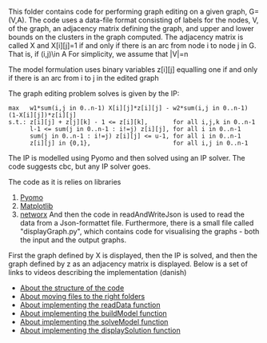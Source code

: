 This folder contains code for performing graph editing on a given graph, G=(V,A).
The code uses a data-file format consisting of labels for the nodes, V, of the graph, an adjacency matrix defining the graph, 
and upper and lower bounds on the clusters in the graph computed.
The adjacency matrix is called X and X[i][j]=1 if and only if there is an arc from node i to node j in G. That is, if (i,j)\in A
For simplicity, we assume that |V|=n

The model formulation uses binary variables z[i][j] equalling one if and only if there is an arc from i to j in the edited graph

The graph editing problem solves is given by the IP:

```
max   w1*sum(i,j in 0..n-1) X[i][j]*z[i][j] - w2*sum(i,j in 0..n-1) (1-X[i][j])*z[i][j]
s.t.: z[i][j] + z[j][k] - 1 <= z[i][k],       for all i,j,k in 0..n-1
      l-1 <= sum(j in 0..n-1 : i!=j) z[i][j], for all i in 0..n-1
      sum(j in 0..n-1 : i!=j) z[i][j] <= u-1, for all i in 0..n-1  
      z[i][j] in {0,1},                       for all i,j in 0..n-1
```

The IP is modelled using Pyomo and then solved using an IP solver. The code suggests cbc, but any IP solver goes.

The code as it is relies on libraries
1. [Pyomo](http://www.pyomo.org/)
2. [Matplotlib](https://matplotlib.org/)
3. [networx](https://networkx.org/)
And then the code in readAndWriteJson is used to read the data from a Json-formattet file. Furthermore, there is a small file called "displayGraph.py",
which contains code for visualising the graphs - both the input and the output graphs.

First the graph defined by X is displayed, then the IP is solved, and then the graph defined by z as an adjacency matrix is displayed.
Below is a set of links to videos describing the implementation (danish)

* [About the structure of the code](https://www.loom.com/share/ffaa342f6c8a42738f38135478021b4c)
* [About moving files to the right folders](https://www.loom.com/share/723713b3818448de9f06e82c1a2cd130)
* [About implementing the readData function](https://www.loom.com/share/3f53e9c9413b4747a6956390a71e2f67)
* [About implementing the buildModel function](https://www.loom.com/share/f6aeb5c79ad442b489cbc22f78d67e78)
* [About implementing the solveModel function](https://www.loom.com/share/3640f790e4704c65b86c22d1b9fc3c54)
* [About implementing the displaySolution function](https://www.loom.com/share/adf23ecec6bf423a87a6bbff4369061d)
